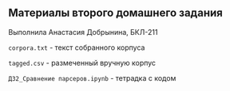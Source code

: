 ## Материалы второго домашнего задания
Выполнила Анастасия Добрынина, БКЛ-211

`corpora.txt` - текст собранного корпуса

`tagged.csv` - размеченный вручную корпус

`ДЗ2_Сравнение парсеров.ipynb` - тетрадка с кодом
